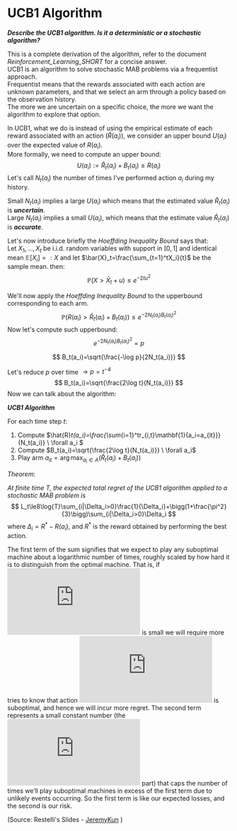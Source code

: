 # UCB1 Algorithm 

***Describe the UCB1 algorithm. Is it a deterministic or a stochastic algorithm?***

This is a complete derivation of the algorithm, refer to the document *Reinforcement_Learning_SHORT* for a concise answer.  
UCB1 is an algorithm to solve stochastic MAB problems via a frequentist approach.  
Frequentist means that the rewards associated with each action are unknown parameters, and that we select an arm through a policy based on the observation history.  
The more we are uncertain on a specific choice, the more we want the algorithm to explore that option.

In UCB1, what we do is instead of using the empirical estimate of each reward associated with an action $(\hat{R}(a_i))$, we consider an upper bound $U(a_i)$ over the expected value of $R(a_i)$.  
More formally, we need to compute an upper bound:
$$
U(a_i):= \hat{R}_t(a_i)+B_t(a_i)\ge R(a_i)
$$
Let's call $N_t(a_i)$ the number of times I've performed action $a_i$ during my history.

Small $N_t(a_i)$ implies a large $U(a_i)$ which means that  the estimated value $\hat{R}_t(a_i)$ is ***uncertain***.  
Large $N_t(a_i)$ implies a small $U(a_i)$, which means that the estimate value $\hat{R}_t(a_i)$ is ***accurate***.

Let's now introduce briefly the *Hoeffding Inequality Bound* says that:  
Let $X_1,...,X_t$ be i.i.d. random variables with support in $[0,1]$ and identical mean $\mathbb{E}[X_i]=:X$ and let $\bar{X}_t=\frac{\sum_{t=1}^tX_i}{t}$ be the sample mean. then:  
$$
\mathbb{P}(X>\bar{X}_t+u)\le e^{-2tu^2}
$$


We'll now apply the *Hoeffding Inequality Bound* to the upperbound corresponding to each arm.  
$$
\mathbb{P}(R(a_i)>\bar{R}_t(a_i)+B_t(a_i))\le e^{-2N_t(a_i)B_t(a_i)^2}
$$
Now let's compute such upperbound:
$$
e^{-2N_t(a_i)B_t(a_i)^2}=p
$$

$$
B_t(a_i)=\sqrt{\frac{-\log p}{2N_t(a_i)}}
$$

Let's reduce $p$ over time $\to p=t^{-4}$
$$
B_t(a_i)=\sqrt{\frac{2\log t}{N_t(a_i)}}
$$
Now we can talk about the algorithm:

***UCB1 Algorithm***

For each time step $t$:

1. Compute $\hat{R}_t(a_i)=\frac{\sum_{i=1}^tr_{i,t}\mathbf{1}\{a_i=a_{it}\}}{N_t(a_i)} \ \forall a_i $
2. Compute $B_t(a_i)=\sqrt{\frac{2\log t}{N_t(a_i)}} \ \forall a_i$
3. Play arm $a_{it}=\arg \max_{a_i\in A}{\bigg(\hat{R}_t(a_i)+B_t(a_i)\bigg)}$

*Theorem*:

*At finite time $T$, the expected total regret of the UCB1 algorithm applied to a stochastic MAB problem is*
$$
L_t\le8\log{T}\sum_{i|\Delta_i>0}\frac{1}{\Delta_i}+\bigg(1+\frac{\pi^2}{3}\bigg)\sum_{i|\Delta_i>0}\Delta_i
$$
where $\Delta_i=R^*-R(a_i)$, and $R^*$ is the reward obtained by performing the best action.

The first term of the sum signifies that we expect to play any suboptimal machine about a logarithmic number of times, roughly scaled by how hard it is to distinguish from the optimal machine. That is, if ![\Delta_i](https://s0.wp.com/latex.php?latex=%5CDelta_i&bg=ffffff&fg=36312d&s=0) is small we will require more tries to know that action ![i](https://s0.wp.com/latex.php?latex=i&bg=ffffff&fg=36312d&s=0) is suboptimal, and hence we will incur more regret. The second term represents a small constant number (the ![1 + \pi^2 / 3](https://s0.wp.com/latex.php?latex=1+%2B+%5Cpi%5E2+%2F+3&bg=ffffff&fg=36312d&s=0) part) that caps the number of times we’ll play suboptimal machines in excess of the first term due to unlikely events occurring. So the first term is like our expected losses, and the second is our risk.

(Source: Restelli's Slides - [JeremyKun](https://jeremykun.com/2013/10/28/optimism-in-the-face-of-uncertainty-the-ucb1-algorithm/) )